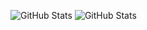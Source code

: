 ![GitHub Stats](https://streak-stats.demolab.com?user=fonality-code&theme=radical&hide_border=true)
![GitHub Stats](https://github-readme-stats.vercel.app/api?username=fonality-code&theme=radical&show_icons=true&hide_border=true&count_private=true)
